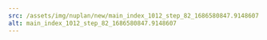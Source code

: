 ```yaml
---
src: /assets/img/nuplan/new/main_index_1012_step_82_1686580847.9148607.png
alt: main_index_1012_step_82_1686580847.9148607
---
```

